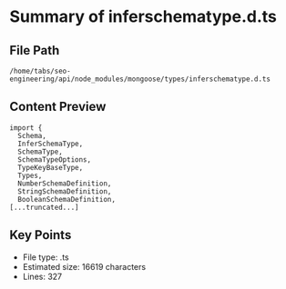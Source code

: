# Summary of inferschematype.d.ts
  
## File Path
`/home/tabs/seo-engineering/api/node_modules/mongoose/types/inferschematype.d.ts`

## Content Preview
```
import {
  Schema,
  InferSchemaType,
  SchemaType,
  SchemaTypeOptions,
  TypeKeyBaseType,
  Types,
  NumberSchemaDefinition,
  StringSchemaDefinition,
  BooleanSchemaDefinition,
[...truncated...]
```

## Key Points
- File type: .ts
- Estimated size: 16619 characters
- Lines: 327
